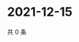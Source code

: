 # 2021-12-15

共 0 条

<!-- BEGIN WEIBO -->
<!-- 最后更新时间 Wed Dec 15 2021 22:08:58 GMT+0800 (China Standard Time) -->

<!-- END WEIBO -->
